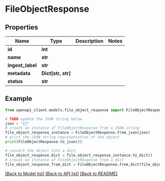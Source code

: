 # FileObjectResponse


## Properties

Name | Type | Description | Notes
------------ | ------------- | ------------- | -------------
**id** | **int** |  | 
**name** | **str** |  | 
**ingest_label** | **str** |  | 
**metadata** | **Dict[str, str]** |  | 
**status** | **str** |  | 

## Example

```python
from openapi_client.models.file_object_response import FileObjectResponse

# TODO update the JSON string below
json = "{}"
# create an instance of FileObjectResponse from a JSON string
file_object_response_instance = FileObjectResponse.from_json(json)
# print the JSON string representation of the object
print(FileObjectResponse.to_json())

# convert the object into a dict
file_object_response_dict = file_object_response_instance.to_dict()
# create an instance of FileObjectResponse from a dict
file_object_response_from_dict = FileObjectResponse.from_dict(file_object_response_dict)
```
[[Back to Model list]](../README.md#documentation-for-models) [[Back to API list]](../README.md#documentation-for-api-endpoints) [[Back to README]](../README.md)


